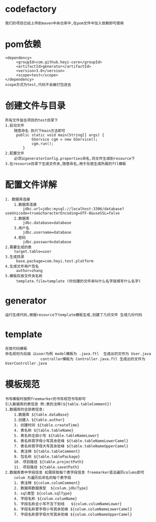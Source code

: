 # codefactory
    我们的项目已经上传到maven中央仓库中,在pom文件中加入依赖即可使用
# pom依赖
    <dependency>
         <groupId>com.github.heyi-core</groupId>
         <artifactId>generator</artifactId>
         <version>3.0</version>
         <scope>test</scope>
    </dependency>
    scope方式为test,代码不会被打包进去
# 创建文件与目录
    所有文件皆在项目的test目录下
    1.启动文件 
        随意命名 执行下main方法即可
         public static void main(String[] args) {
                GService cgm = new GService();
                cgm.run();
            }
    2.配置文件
        必须以generatorConfig.properties命名,将文件生成到resource下
    3.在resource目录下生成文件夹,随意命名,用于存放生成所属的ftl模板
# 配置文件详解
    1. 数据库连接
        1.数据库连接
            jdbc.url=jdbc:mysql://localhost:3306/database?useUnicode=true&characterEncoding=UTF-8&useSSL=false
        2.数据库
            jdbc.database=database
        3.用户名
            jdbc.username=database
        4.密码    
            jdbc.password=database
    2.需要生成的表
        target.table=user
    3.生成目录
         base.package=com.heyi.test.platform
    4.生成文件用户签名
         author=zhang
    5.模板存放文件夹名称
         template.file=template (你创建的文件夹叫什么名字就填写什么名字)                     
# generator 
    运行生成代码,根据resource下template模板生成,创建了几份文件 生成几份代码
# template 
    存放代码模板 
    命名规则为后缀 以user为例 model模板为 .java.ftl  生成出的文件为 User.java 
                    controller模板为 Controller.java.ftl 生成出的文件为 UserController.java
# 模板规范
    书写模板时按照freemarker的书写规范书写即可   
    引入数据库的表信息 例:表的注释(${table.tableComment})  
    1.数据库的全部表信息:  
        1.数据库 ${table.dataBase}  
        2.创建人 ${table.author}  
        3. 创建时间 ${table.createTime}  
        4. 表名称 ${table.tableName}  
        5. 表名称全部小写 ${table.tableNameLower}  
        6. 表名称首字母小写其余驼峰 ${table.tableNameLowerCamel}  
        7. 表名称首字母大写其余驼峰 ${table.tableNameUpperCamel}  
        8. 表注释 ${table.tableComment}  
        9. 包名称 ${table.tablePackage}  
        10. 项目路径 ${table.projectPath}  
        11. 项目路径 ${table.savetPath}  
    2.数据库表中字段信息 如需获取每个表字段信息 freemarker语法遍历colums即可  
        colum 为遍历后命名的每个表字段  
        1. 表注释 ${colum.columComment}  
        2. 数据库数据类型  ${colum.jdbcType}  
        3. sql类型 ${colum.sqlType}  
        4. 字段名称 ${colum.columName}  
        5. 字段名称全小写不含下划线   ${colum.columNameLower}  
        6. 字段名称首字母小写其余驼峰 ${colum.columNameLowerCamel}  
        7. 字段名称首字母大写其余驼峰 ${colum.columNameUpperCamel}  
   
